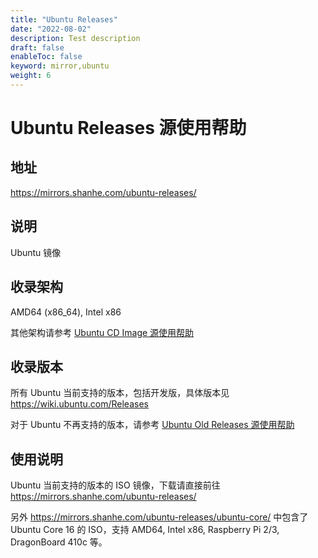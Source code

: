 ```yaml
---
title: "Ubuntu Releases"
date: "2022-08-02"
description: Test description
draft: false
enableToc: false
keyword: mirror,ubuntu
weight: 6
---
```


# Ubuntu Releases 源使用帮助

## 地址

https://mirrors.shanhe.com/ubuntu-releases/

## 说明

Ubuntu 镜像

## 收录架构

AMD64 (x86_64), Intel x86

其他架构请参考 [Ubuntu CD Image 源使用帮助](http://mirrors.shanhe.com/manual/mirrors/Ubuntu%20CD%20Image)

## 收录版本

所有 Ubuntu 当前支持的版本，包括开发版，具体版本见 https://wiki.ubuntu.com/Releases

对于 Ubuntu 不再支持的版本，请参考 [Ubuntu Old Releases 源使用帮助](http://mirrors.ustc.edu.cn/manual/mirrors/Ubuntu%20Old%20Releases)

## 使用说明

Ubuntu 当前支持的版本的 ISO 镜像，下载请直接前往 https://mirrors.shanhe.com/ubuntu-releases/

另外 https://mirrors.shanhe.com/ubuntu-releases/ubuntu-core/ 中包含了 Ubuntu Core 16 的 ISO，支持 AMD64, Intel x86, Raspberry Pi 2/3, DragonBoard 410c 等。